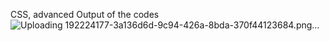 CSS, advanced
Output of the codes
![Uploading 192224177-3a136d6d-9c94-426a-8bda-370f44123684.png…]()
